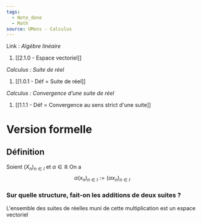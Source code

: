 ```yaml
---
tags:
  - Note_done
  - Math
source: UMons - Calculus
---
```


Link :
_Algèbre linéaire_
1. [[2.1.0 - Espace vectoriel]]

_Calculus : Suite de réel_
1. [[1.0.1 - Déf = Suite de réel]]

_Calculus : Convergence d’une suite de réel_
1. [[1.1.1 - Déf = Convergence au sens strict d'une suite]]

# Version formelle
## Définition
Soient $(X_n)_{n \in I}$ et $\alpha \in \mathbb{R}$ 
On a $$\alpha(x_n)_{n\in I}:=(\alpha x_n)_{n\in I}$$
### Sur quelle structure, fait-on les additions de deux suites ?
L'ensemble des suites de réelles muni de cette multiplication est un espace vectoriel